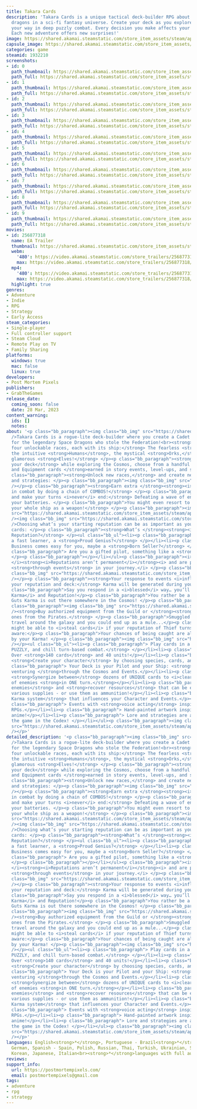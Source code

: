 ```yaml
---
title: Takara Cards
description: 'Takara Cards is a unique tactical deck-builder RPG about chasing space
  dragons in a sci-fi fantasy universe. Create your deck as you explore sectors, fighting
  your way in deep puzzly combat. Every decision you make affects your Ship and Character:
  Each new adventure offers new surprises!'
image: https://shared.akamai.steamstatic.com/store_item_assets/steam/apps/1932210/header.jpg?t=1733928698
capsule_image: https://shared.akamai.steamstatic.com/store_item_assets/steam/apps/1932210/capsule_231x87.jpg?t=1733928698
categories: game
steamid: 1932210
screenshots:
- id: 0
  path_thumbnail: https://shared.akamai.steamstatic.com/store_item_assets/steam/apps/1932210/ss_02750862b825307eadf4ddb398e3caed250e6123.600x338.jpg?t=1733928698
  path_full: https://shared.akamai.steamstatic.com/store_item_assets/steam/apps/1932210/ss_02750862b825307eadf4ddb398e3caed250e6123.1920x1080.jpg?t=1733928698
- id: 1
  path_thumbnail: https://shared.akamai.steamstatic.com/store_item_assets/steam/apps/1932210/ss_3f0ffebea9c3833ac6a0fc42b35a883dda93178b.600x338.jpg?t=1733928698
  path_full: https://shared.akamai.steamstatic.com/store_item_assets/steam/apps/1932210/ss_3f0ffebea9c3833ac6a0fc42b35a883dda93178b.1920x1080.jpg?t=1733928698
- id: 2
  path_thumbnail: https://shared.akamai.steamstatic.com/store_item_assets/steam/apps/1932210/ss_7b75779313f5072e7e9afe1dea89eb0a2f5b5f49.600x338.jpg?t=1733928698
  path_full: https://shared.akamai.steamstatic.com/store_item_assets/steam/apps/1932210/ss_7b75779313f5072e7e9afe1dea89eb0a2f5b5f49.1920x1080.jpg?t=1733928698
- id: 3
  path_thumbnail: https://shared.akamai.steamstatic.com/store_item_assets/steam/apps/1932210/ss_aa26540195f6c449ab3a045317ed45d8ea4511d9.600x338.jpg?t=1733928698
  path_full: https://shared.akamai.steamstatic.com/store_item_assets/steam/apps/1932210/ss_aa26540195f6c449ab3a045317ed45d8ea4511d9.1920x1080.jpg?t=1733928698
- id: 4
  path_thumbnail: https://shared.akamai.steamstatic.com/store_item_assets/steam/apps/1932210/ss_eb61d52f9efb1574ba28c721dc4facff9859dd48.600x338.jpg?t=1733928698
  path_full: https://shared.akamai.steamstatic.com/store_item_assets/steam/apps/1932210/ss_eb61d52f9efb1574ba28c721dc4facff9859dd48.1920x1080.jpg?t=1733928698
- id: 5
  path_thumbnail: https://shared.akamai.steamstatic.com/store_item_assets/steam/apps/1932210/ss_441a5de39242fe2cd14f386dcaf8026ca8122959.600x338.jpg?t=1733928698
  path_full: https://shared.akamai.steamstatic.com/store_item_assets/steam/apps/1932210/ss_441a5de39242fe2cd14f386dcaf8026ca8122959.1920x1080.jpg?t=1733928698
- id: 6
  path_thumbnail: https://shared.akamai.steamstatic.com/store_item_assets/steam/apps/1932210/ss_f261443f52914fd884fe998cf61b76cf1b70c5d4.600x338.jpg?t=1733928698
  path_full: https://shared.akamai.steamstatic.com/store_item_assets/steam/apps/1932210/ss_f261443f52914fd884fe998cf61b76cf1b70c5d4.1920x1080.jpg?t=1733928698
- id: 7
  path_thumbnail: https://shared.akamai.steamstatic.com/store_item_assets/steam/apps/1932210/ss_e12e6b19ce4d8d4b8b576f7f1302236d186d3735.600x338.jpg?t=1733928698
  path_full: https://shared.akamai.steamstatic.com/store_item_assets/steam/apps/1932210/ss_e12e6b19ce4d8d4b8b576f7f1302236d186d3735.1920x1080.jpg?t=1733928698
- id: 8
  path_thumbnail: https://shared.akamai.steamstatic.com/store_item_assets/steam/apps/1932210/ss_1ac57bb8399a28b0749943e2f8b7abc1ca36d16d.600x338.jpg?t=1733928698
  path_full: https://shared.akamai.steamstatic.com/store_item_assets/steam/apps/1932210/ss_1ac57bb8399a28b0749943e2f8b7abc1ca36d16d.1920x1080.jpg?t=1733928698
- id: 9
  path_thumbnail: https://shared.akamai.steamstatic.com/store_item_assets/steam/apps/1932210/ss_eb0e25f407d5307fe19615a04c18535cefd8f9e1.600x338.jpg?t=1733928698
  path_full: https://shared.akamai.steamstatic.com/store_item_assets/steam/apps/1932210/ss_eb0e25f407d5307fe19615a04c18535cefd8f9e1.1920x1080.jpg?t=1733928698
movies:
- id: 256877318
  name: EA Trailer
  thumbnail: https://shared.akamai.steamstatic.com/store_item_assets/steam/apps/256877318/movie.293x165.jpg?t=1683139744
  webm:
    '480': https://video.akamai.steamstatic.com/store_trailers/256877318/movie480_vp9.webm?t=1683139744
    max: https://video.akamai.steamstatic.com/store_trailers/256877318/movie_max_vp9.webm?t=1683139744
  mp4:
    '480': https://video.akamai.steamstatic.com/store_trailers/256877318/movie480.mp4?t=1683139744
    max: https://video.akamai.steamstatic.com/store_trailers/256877318/movie_max.mp4?t=1683139744
  highlight: true
genres:
- Adventure
- Indie
- RPG
- Strategy
- Early Access
steam_categories:
- Single-player
- Full controller support
- Steam Cloud
- Remote Play on TV
- Family Sharing
platforms:
  windows: true
  mac: false
  linux: true
developers:
- Post Mortem Pixels
publishers:
- GrabTheGames
release_date:
  coming_soon: false
  date: 28 Mar, 2023
content_warning:
  ids: []
  notes:
about: '<p class="bb_paragraph"><img class="bb_img" src="https://shared.akamai.steamstatic.com/store_item_assets/steam/apps/1932210/extras/pag_coop_robed_en.png?t=1733928698"
  />Takara Cards is a rogue-lite deck-builder where you create a Cadet and search
  for the legendary Space Dragons who stole the Federation!<br><strong>Choose from
  four unlockable races, each with its ship:</strong> The fearless <strong>Dwarves</strong>,
  the intuitive <strong>Humans</strong>, the mystical <strong>Orks,</strong> or the
  glamorous <strong>Elves!</strong> </p><p class="bb_paragraph"><strong><br>Build
  your deck</strong> while exploring the Cosmos, choose from a handful of <strong>Maneuver
  and Equipment cards </strong>earned in story events, level-ups, and stores.</p><p
  class="bb_paragraph"><strong>Unlock new races,</strong> and create new characters
  and strategies: </p><p class="bb_paragraph"><img class="bb_img" src="https://shared.akamai.steamstatic.com/store_item_assets/steam/apps/1932210/extras/page_char_creator.gif?t=1733928698"
  /></p><p class="bb_paragraph"><strong>Earn extra </strong><strong><i>XP</i></strong><strong>
  in combat by doing a chain of COMBOS!</strong> </p><p class="bb_paragraph"><strong>Plan
  and make your turns <i>never</i> end:</strong> Defeating a wave of enemies <i>recharges</i>
  your batteries. </p><p class="bb_paragraph">You might even resort to <strong>using
  your whole ship as a weapon!</strong> </p><p class="bb_paragraph"><img class="bb_img"
  src="https://shared.akamai.steamstatic.com/store_item_assets/steam/apps/1932210/extras/break_off_en.gif?t=1733928698"
  /><img class="bb_img" src="https://shared.akamai.steamstatic.com/store_item_assets/steam/apps/1932210/extras/pag_karma_hands_en.png?t=1733928698"
  />Choosing what’s your starting reputation can be as important as your choice of
  cards: </p><p class="bb_paragraph"><strong>What’s </strong><strong><i>your</i></strong><strong>
  Reputation?</strong> </p><ul class="bb_ul"><li><p class="bb_paragraph"> Are you
  a fast learner, a <strong>Proud Genius?</strong> </p></li><li><p class="bb_paragraph">
  Business comes easy for you, maybe a <strong>Born Seller?</strong> </p></li><li><p
  class="bb_paragraph"> Are you a gifted pilot, something like a <strong>Naive Prodigy?</strong>
  </p><p class="bb_paragraph"></p></li></ul><p class="bb_paragraph"><i>Keep in mind
  </i><strong><i>Reputations aren’t permanent</i></strong><i> and are passive of change
  <strong>through events</strong> in your journey.</i> </p><p class="bb_paragraph"><img
  class="bb_img" src="https://shared.akamai.steamstatic.com/store_item_assets/steam/apps/1932210/extras/page_reps.gif?t=1733928698"
  /></p><p class="bb_paragraph"><strong>Your response to events <i>influences</i>
  your reputation and deck:</strong> Karma will be generated during your interactions.</p><p
  class="bb_paragraph">Say you respond in a <i>blessed</i> way… you’ll <i>get blessed
  Karma</i> and Reputation!</p><p class="bb_paragraph">You rather be a <strong>badass</strong>?
  Guts Karma is out there somewhere in the Cosmos! </p><p class="bb_paragraph"></p><p
  class="bb_paragraph"><img class="bb_img" src="https://shared.akamai.steamstatic.com/store_item_assets/steam/apps/1932210/extras/pag_fuse_rpg_en.png?t=1733928698"
  /><strong>Buy authorized equipment from the Guild or </strong><strong><i>not-so-official</i></strong><strong>
  ones from the Pirates.</strong> </p><p class="bb_paragraph">Smuggled equip cards
  travel around the galaxy and you could end up as a mule...</p><p class="bb_paragraph">You
  might be able to <i>steal cards</i> if your reputation of Thief turns up, but be
  aware:</p><p class="bb_paragraph">Your chances of being caught are also defined
  by your Karma! </p><p class="bb_paragraph"><img class="bb_img" src="https://shared.akamai.steamstatic.com/store_item_assets/steam/apps/1932210/extras/separador.png?t=1733928698"
  /></p><ul class="bb_ul"><li><p class="bb_paragraph"> Play cards in a <strong>DEEP,
  PUZZLY, and chill turn-based combat.</strong> </p></li><li><p class="bb_paragraph">
  Over <strong>140 cards</strong> and 40 units!</p></li><li><p class="bb_paragraph">
  <strong>Create your character</strong> by choosing species, cards, and reputation!</p></li><li><p
  class="bb_paragraph"> Your Deck is your Pilot and your Ship: <strong>Build it by
  venturing </strong>through the Cosmos and Events.</p></li><li><p class="bb_paragraph">
  <strong>Synergize between</strong> dozens of UNIQUE cards to <i>clear</i> the board
  of enemies <strong>in ONE turn.</strong></p></li><li><p class="bb_paragraph"> <strong>Destroy
  enemies</strong> and <strong>recover resources</strong> that can be exchanged for
  various supplies - or use them as ammunition!</p></li><li><p class="bb_paragraph"><strong>Exoteric
  Karma system</strong> that influences your Character and Events.</p></li><li><p
  class="bb_paragraph"> Events with <strong>voice acting</strong> inspired by tabletop
  RPGs.</p></li><li><p class="bb_paragraph"> Hand-painted artwork inspired by 80''s
  anime!</p></li><li><p class="bb_paragraph"> Lore and strategies are accessible within
  the game in the Codex! </p></li></ul><p class="bb_paragraph"><img class="bb_img"
  src="https://shared.akamai.steamstatic.com/store_item_assets/steam/apps/1932210/extras/separador.png?t=1733928698"
  /></p>'
detailed_description: '<p class="bb_paragraph"><img class="bb_img" src="https://shared.akamai.steamstatic.com/store_item_assets/steam/apps/1932210/extras/pag_coop_robed_en.png?t=1733928698"
  />Takara Cards is a rogue-lite deck-builder where you create a Cadet and search
  for the legendary Space Dragons who stole the Federation!<br><strong>Choose from
  four unlockable races, each with its ship:</strong> The fearless <strong>Dwarves</strong>,
  the intuitive <strong>Humans</strong>, the mystical <strong>Orks,</strong> or the
  glamorous <strong>Elves!</strong> </p><p class="bb_paragraph"><strong><br>Build
  your deck</strong> while exploring the Cosmos, choose from a handful of <strong>Maneuver
  and Equipment cards </strong>earned in story events, level-ups, and stores.</p><p
  class="bb_paragraph"><strong>Unlock new races,</strong> and create new characters
  and strategies: </p><p class="bb_paragraph"><img class="bb_img" src="https://shared.akamai.steamstatic.com/store_item_assets/steam/apps/1932210/extras/page_char_creator.gif?t=1733928698"
  /></p><p class="bb_paragraph"><strong>Earn extra </strong><strong><i>XP</i></strong><strong>
  in combat by doing a chain of COMBOS!</strong> </p><p class="bb_paragraph"><strong>Plan
  and make your turns <i>never</i> end:</strong> Defeating a wave of enemies <i>recharges</i>
  your batteries. </p><p class="bb_paragraph">You might even resort to <strong>using
  your whole ship as a weapon!</strong> </p><p class="bb_paragraph"><img class="bb_img"
  src="https://shared.akamai.steamstatic.com/store_item_assets/steam/apps/1932210/extras/break_off_en.gif?t=1733928698"
  /><img class="bb_img" src="https://shared.akamai.steamstatic.com/store_item_assets/steam/apps/1932210/extras/pag_karma_hands_en.png?t=1733928698"
  />Choosing what’s your starting reputation can be as important as your choice of
  cards: </p><p class="bb_paragraph"><strong>What’s </strong><strong><i>your</i></strong><strong>
  Reputation?</strong> </p><ul class="bb_ul"><li><p class="bb_paragraph"> Are you
  a fast learner, a <strong>Proud Genius?</strong> </p></li><li><p class="bb_paragraph">
  Business comes easy for you, maybe a <strong>Born Seller?</strong> </p></li><li><p
  class="bb_paragraph"> Are you a gifted pilot, something like a <strong>Naive Prodigy?</strong>
  </p><p class="bb_paragraph"></p></li></ul><p class="bb_paragraph"><i>Keep in mind
  </i><strong><i>Reputations aren’t permanent</i></strong><i> and are passive of change
  <strong>through events</strong> in your journey.</i> </p><p class="bb_paragraph"><img
  class="bb_img" src="https://shared.akamai.steamstatic.com/store_item_assets/steam/apps/1932210/extras/page_reps.gif?t=1733928698"
  /></p><p class="bb_paragraph"><strong>Your response to events <i>influences</i>
  your reputation and deck:</strong> Karma will be generated during your interactions.</p><p
  class="bb_paragraph">Say you respond in a <i>blessed</i> way… you’ll <i>get blessed
  Karma</i> and Reputation!</p><p class="bb_paragraph">You rather be a <strong>badass</strong>?
  Guts Karma is out there somewhere in the Cosmos! </p><p class="bb_paragraph"></p><p
  class="bb_paragraph"><img class="bb_img" src="https://shared.akamai.steamstatic.com/store_item_assets/steam/apps/1932210/extras/pag_fuse_rpg_en.png?t=1733928698"
  /><strong>Buy authorized equipment from the Guild or </strong><strong><i>not-so-official</i></strong><strong>
  ones from the Pirates.</strong> </p><p class="bb_paragraph">Smuggled equip cards
  travel around the galaxy and you could end up as a mule...</p><p class="bb_paragraph">You
  might be able to <i>steal cards</i> if your reputation of Thief turns up, but be
  aware:</p><p class="bb_paragraph">Your chances of being caught are also defined
  by your Karma! </p><p class="bb_paragraph"><img class="bb_img" src="https://shared.akamai.steamstatic.com/store_item_assets/steam/apps/1932210/extras/separador.png?t=1733928698"
  /></p><ul class="bb_ul"><li><p class="bb_paragraph"> Play cards in a <strong>DEEP,
  PUZZLY, and chill turn-based combat.</strong> </p></li><li><p class="bb_paragraph">
  Over <strong>140 cards</strong> and 40 units!</p></li><li><p class="bb_paragraph">
  <strong>Create your character</strong> by choosing species, cards, and reputation!</p></li><li><p
  class="bb_paragraph"> Your Deck is your Pilot and your Ship: <strong>Build it by
  venturing </strong>through the Cosmos and Events.</p></li><li><p class="bb_paragraph">
  <strong>Synergize between</strong> dozens of UNIQUE cards to <i>clear</i> the board
  of enemies <strong>in ONE turn.</strong></p></li><li><p class="bb_paragraph"> <strong>Destroy
  enemies</strong> and <strong>recover resources</strong> that can be exchanged for
  various supplies - or use them as ammunition!</p></li><li><p class="bb_paragraph"><strong>Exoteric
  Karma system</strong> that influences your Character and Events.</p></li><li><p
  class="bb_paragraph"> Events with <strong>voice acting</strong> inspired by tabletop
  RPGs.</p></li><li><p class="bb_paragraph"> Hand-painted artwork inspired by 80''s
  anime!</p></li><li><p class="bb_paragraph"> Lore and strategies are accessible within
  the game in the Codex! </p></li></ul><p class="bb_paragraph"><img class="bb_img"
  src="https://shared.akamai.steamstatic.com/store_item_assets/steam/apps/1932210/extras/separador.png?t=1733928698"
  /></p>'
languages: English<strong>*</strong>, Portuguese - Brazil<strong>*</strong>, French,
  German, Spanish - Spain, Polish, Russian, Thai, Turkish, Ukrainian, Simplified Chinese,
  Korean, Japanese, Italian<br><strong>*</strong>languages with full audio support
reviews:
support_info:
  url: https://postmortempixels.com/
  email: postmortempixels@gmail.com
tags:
- adventure
- rpg
- strategy
---
```


